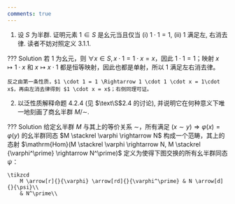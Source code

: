 ```yaml
---
comments: true
---
```


1. 设 $S$ 为半群. 证明元素 $1 \in S$ 是幺元当且仅当 (i)  $1 \cdot 1 = 1$, (ii) $1$ 满足左, 右消去律. 读者不妨对照定义 3.1.1.

??? Solution
    若 $1$ 为幺元，则 $\forall x \in S, x \cdot 1 = 1 \cdot x = x$，因此 $1 \cdot 1 = 1$；映射 $x \mapsto 1\cdot x$ 和 $x \mapsto x \cdot 1$ 都是恒等映射，因此也都是单射，所以 $1$ 满足左右消去律。

    反之由第一条性质，$1 \cdot 1 = 1 \Rightarrow 1 \cdot 1 \cdot x = 1\cdot x$，再由左消去律得到 $1 \cdot x = x$；右侧同理可证。

2. 以泛性质解释命题 4.2.4 (见 $\text\S$2.4 的讨论), 并说明它在何种意义下唯一地刻画了商幺半群 $M/\sim$.

??? Solution
    给定幺半群 $M$ 与其上的等价关系 $\sim$，所有满足 $(x \sim y) \Rightarrow \varphi(x) = \varphi(y)$ 的幺半群同态 $M \stackrel \varphi \rightarrow N$ 构成一个范畴，其上的态射 $\mathrm{Hom}(M \stackrel \varphi \rightarrow N, M \stackrel {\varphi^\prime} \rightarrow N^\prime)$ 定义为使得下图交换的所有幺半群同态 $\psi$：

    \tikzcd
        M \arrow[r]{}{\varphi} \arrow[rd]{}{\varphi^\prime} & N \arrow[d]{}{\psi}\\
        & N^\prime\\